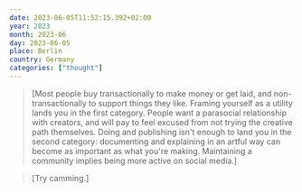```yaml
---
date: 2023-06-05T11:52:15.392+02:00
year: 2023
month: 2023-06
day: 2023-06-05
place: Berlin
country: Germany
categories: ["thought"]
---
```

> [Most people buy transactionally to make money or get laid, and non-transactionally to support things they like. Framing yourself as a utility lands you in the first category. People want a parasocial relationship with creators, and will pay to feel excused from not trying the creative path themselves. Doing and publishing isn't enough to land you in the second category: documenting and explaining in an artful way can become as important as what you're making. Maintaining a community implies being more active on social media.]

> [Try camming.]
